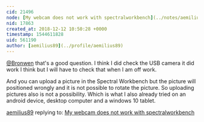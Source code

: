 ```yaml
---
cid: 21496
node: [My webcam does not work with spectralworkbench](../notes/aemilius89/12-11-2018/my-webcam-does-not-work-with-spectralworkbench)
nid: 17863
created_at: 2018-12-12 10:50:28 +0000
timestamp: 1544611828
uid: 561190
author: [aemilius89](../profile/aemilius89)
---
```


 [@Bronwen](/profile/Bronwen) that's a good question. I think I did check the USB camera it did work I think but I will have to check that when I am off work. 

And you can upload a picture in the Spectral Workbench but the picture will positioned wrongly and it is not possible to rotate the picture. So uploading pictures also is not a possibility. Which is what I also already tried on an android device, desktop computer and a windows 10 tablet.

[aemilius89](../profile/aemilius89) replying to: [My webcam does not work with spectralworkbench](../notes/aemilius89/12-11-2018/my-webcam-does-not-work-with-spectralworkbench)

